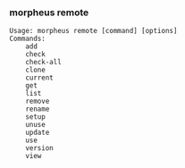 ### morpheus remote

```
Usage: morpheus remote [command] [options]
Commands:
	add
	check
	check-all
	clone
	current
	get
	list
	remove
	rename
	setup
	unuse
	update
	use
	version
	view
```
